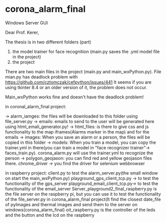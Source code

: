 # corona_alarm_final
Windows Server GUI

Dear Prof. Kerer,

The thesis is in two different folders (part)
1. the model trainer for face recognition (main.py saves the .yml model file in the project)
2. the project

There are two main files in the project (main.py and main_wxPython.py). File mian.py has deadlock problem with
https://github.com/cztomczak/cefpython/issues/441
It seems if you are using tkinter 8.4 or an older version of it, the problem does not occur.

Main_wxPython works fine and doesn't have the deadlock problem!


in coronal_alarm_final project:

-> alarm_iamges: the files will be downloaded to this folder using file_server.py
-> emails: emails to send to the user will be generated here using html_emali_generator.py!
-> html_files: is there to give css and js functionality to the map iframes(Alarms marker in the map) and for the emails 
-> images: When you save an alarm or a person, the files will be copied in this folder
-> models: When you train a model, you can copy the trainer.yml in there(you can train a model in "face recognizer trainer"-> faces_train.py). corona_alarm.py will use the trainer.yml to recognize the person
-> polygon_geojason: you can find red and yellow geojason files there. chrome_driver -> you find the driver for selenium webbrowser


in raspberry project:
client.py to test the alarm_server.py(the small window on start the main_wxPython.py)
playground_gps_client_tcp.py -> to test the functionality of the gps_server
playground_email_client_tcp.py-> to test the functionality of the email_server
Server_playground2_final_raspberry.py is the file server on the raspberry pi, but you can use it to test the functionality of the file_server.py in corona_alarm_final project(It find the closest date_file of pyImages and thermal images and send them to the server on windows(corona_alarm_final)
oit_raspberry.py is the controller of the leds and the button and the lcd on the raspberry
